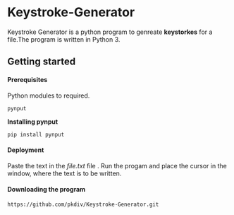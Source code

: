 # Keystroke-Generator

Keystroke Generator is a python program to genreate **keystorkes** for a file.The program is written in Python 3.

## Getting started

#### Prerequisites

Python modules to required.

```
pynput
```
**Installing pynput**

```
pip install pynput
```


#### Deployment

Paste the text in the *file.txt* file . Run the progam and place the cursor in the window, where the text is to be written.  

#### Downloading the program

``` 
https://github.com/pkdiv/Keystroke-Generator.git
```
